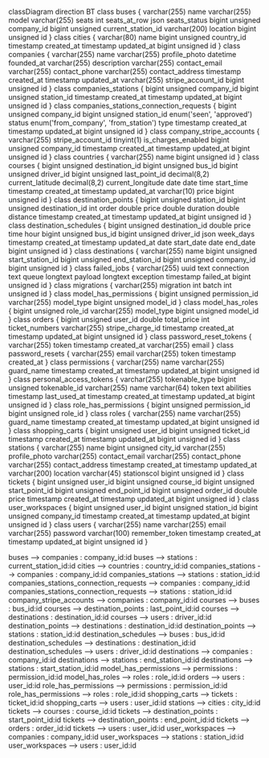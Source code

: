 classDiagram
direction BT
class buses {
   varchar(255) name
   varchar(255) model
   varchar(255) seats
   int seats_at_row
   json seats_status
   bigint unsigned company_id
   bigint unsigned current_station_id
   varchar(200) location
   bigint unsigned id
}
class cities {
   varchar(80) name
   bigint unsigned country_id
   timestamp created_at
   timestamp updated_at
   bigint unsigned id
}
class companies {
   varchar(255) name
   varchar(255) profile_photo
   datetime founded_at
   varchar(255) description
   varchar(255) contact_email
   varchar(255) contact_phone
   varchar(255) contact_address
   timestamp created_at
   timestamp updated_at
   varchar(255) stripe_account_id
   bigint unsigned id
}
class companies_stations {
   bigint unsigned company_id
   bigint unsigned station_id
   timestamp created_at
   timestamp updated_at
   bigint unsigned id
}
class companies_stations_connection_requests {
   bigint unsigned company_id
   bigint unsigned station_id
   enum('seen', 'approved') status
   enum('from_company', 'from_station') type
   timestamp created_at
   timestamp updated_at
   bigint unsigned id
}
class company_stripe_accounts {
   varchar(255) stripe_account_id
   tinyint(1) is_charges_enabled
   bigint unsigned company_id
   timestamp created_at
   timestamp updated_at
   bigint unsigned id
}
class countries {
   varchar(255) name
   bigint unsigned id
}
class courses {
   bigint unsigned destination_id
   bigint unsigned bus_id
   bigint unsigned driver_id
   bigint unsigned last_point_id
   decimal(8,2) current_latitude
   decimal(8,2) current_longitude
   date date
   time start_time
   timestamp created_at
   timestamp updated_at
   varchar(10) price
   bigint unsigned id
}
class destination_points {
   bigint unsigned station_id
   bigint unsigned destination_id
   int order
   double price
   double duration
   double distance
   timestamp created_at
   timestamp updated_at
   bigint unsigned id
}
class destination_schedules {
   bigint unsigned destination_id
   double price
   time hour
   bigint unsigned bus_id
   bigint unsigned driver_id
   json week_days
   timestamp created_at
   timestamp updated_at
   date start_date
   date end_date
   bigint unsigned id
}
class destinations {
   varchar(255) name
   bigint unsigned start_station_id
   bigint unsigned end_station_id
   bigint unsigned company_id
   bigint unsigned id
}
class failed_jobs {
   varchar(255) uuid
   text connection
   text queue
   longtext payload
   longtext exception
   timestamp failed_at
   bigint unsigned id
}
class migrations {
   varchar(255) migration
   int batch
   int unsigned id
}
class model_has_permissions {
   bigint unsigned permission_id
   varchar(255) model_type
   bigint unsigned model_id
}
class model_has_roles {
   bigint unsigned role_id
   varchar(255) model_type
   bigint unsigned model_id
}
class orders {
   bigint unsigned user_id
   double total_price
   int ticket_numbers
   varchar(255) stripe_charge_id
   timestamp created_at
   timestamp updated_at
   bigint unsigned id
}
class password_reset_tokens {
   varchar(255) token
   timestamp created_at
   varchar(255) email
}
class password_resets {
   varchar(255) email
   varchar(255) token
   timestamp created_at
}
class permissions {
   varchar(255) name
   varchar(255) guard_name
   timestamp created_at
   timestamp updated_at
   bigint unsigned id
}
class personal_access_tokens {
   varchar(255) tokenable_type
   bigint unsigned tokenable_id
   varchar(255) name
   varchar(64) token
   text abilities
   timestamp last_used_at
   timestamp created_at
   timestamp updated_at
   bigint unsigned id
}
class role_has_permissions {
   bigint unsigned permission_id
   bigint unsigned role_id
}
class roles {
   varchar(255) name
   varchar(255) guard_name
   timestamp created_at
   timestamp updated_at
   bigint unsigned id
}
class shopping_carts {
   bigint unsigned user_id
   bigint unsigned ticket_id
   timestamp created_at
   timestamp updated_at
   bigint unsigned id
}
class stations {
   varchar(255) name
   bigint unsigned city_id
   varchar(255) profile_photo
   varchar(255) contact_email
   varchar(255) contact_phone
   varchar(255) contact_address
   timestamp created_at
   timestamp updated_at
   varchar(200) location
   varchar(45) stationscol
   bigint unsigned id
}
class tickets {
   bigint unsigned user_id
   bigint unsigned course_id
   bigint unsigned start_point_id
   bigint unsigned end_point_id
   bigint unsigned order_id
   double price
   timestamp created_at
   timestamp updated_at
   bigint unsigned id
}
class user_workspaces {
   bigint unsigned user_id
   bigint unsigned station_id
   bigint unsigned company_id
   timestamp created_at
   timestamp updated_at
   bigint unsigned id
}
class users {
   varchar(255) name
   varchar(255) email
   varchar(255) password
   varchar(100) remember_token
   timestamp created_at
   timestamp updated_at
   bigint unsigned id
}

buses  -->  companies : company_id:id
buses  -->  stations : current_station_id:id
cities  -->  countries : country_id:id
companies_stations  -->  companies : company_id:id
companies_stations  -->  stations : station_id:id
companies_stations_connection_requests  -->  companies : company_id:id
companies_stations_connection_requests  -->  stations : station_id:id
company_stripe_accounts  -->  companies : company_id:id
courses  -->  buses : bus_id:id
courses  -->  destination_points : last_point_id:id
courses  -->  destinations : destination_id:id
courses  -->  users : driver_id:id
destination_points  -->  destinations : destination_id:id
destination_points  -->  stations : station_id:id
destination_schedules  -->  buses : bus_id:id
destination_schedules  -->  destinations : destination_id:id
destination_schedules  -->  users : driver_id:id
destinations  -->  companies : company_id:id
destinations  -->  stations : end_station_id:id
destinations  -->  stations : start_station_id:id
model_has_permissions  -->  permissions : permission_id:id
model_has_roles  -->  roles : role_id:id
orders  -->  users : user_id:id
role_has_permissions  -->  permissions : permission_id:id
role_has_permissions  -->  roles : role_id:id
shopping_carts  -->  tickets : ticket_id:id
shopping_carts  -->  users : user_id:id
stations  -->  cities : city_id:id
tickets  -->  courses : course_id:id
tickets  -->  destination_points : start_point_id:id
tickets  -->  destination_points : end_point_id:id
tickets  -->  orders : order_id:id
tickets  -->  users : user_id:id
user_workspaces  -->  companies : company_id:id
user_workspaces  -->  stations : station_id:id
user_workspaces  -->  users : user_id:id
